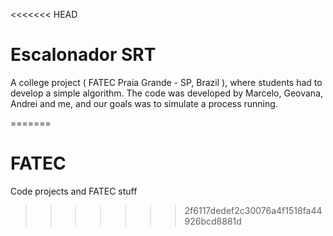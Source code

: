 <<<<<<< HEAD
# Escalonador SRT
A college project ( FATEC Praia Grande - SP, Brazil ), where students had to develop a simple algorithm. 
The code was developed by Marcelo, Geovana, Andrei and me, and our goals was to simulate a process running.

=======
# FATEC
Code projects and FATEC stuff
>>>>>>> 2f6117dedef2c30076a4f1518fa44926bcd8881d
